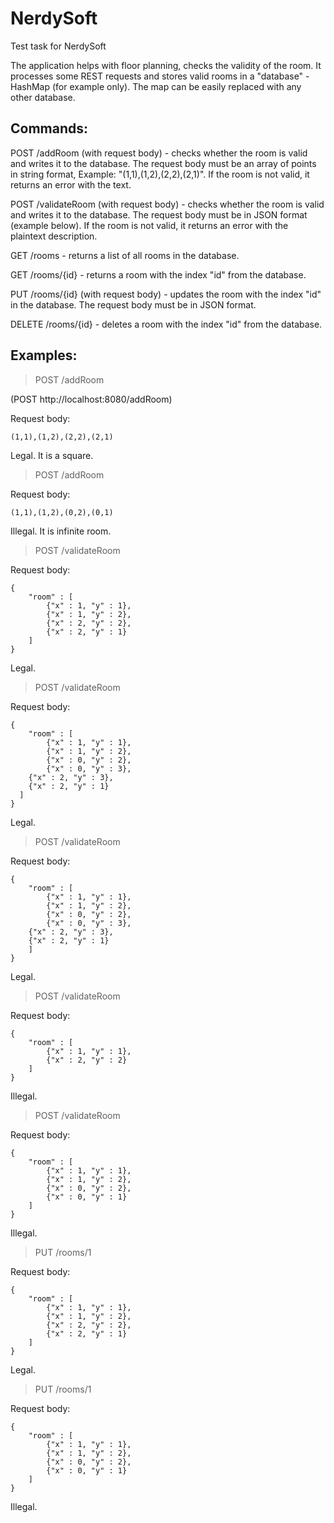 # NerdySoft
Test task for NerdySoft

The application helps with floor planning, checks the validity of the room.
It processes some REST requests and stores valid rooms in a "database" - HashMap (for example only). The map can be easily replaced with any other database.

## Commands:
POST /addRoom (with request body) - checks whether the room is valid and writes it to the database. The request body must be an array of points in string format, Example: "(1,1),(1,2),(2,2),(2,1)". If the room is not valid, it returns an error with the text.

POST /validateRoom (with request body) - checks whether the room is valid and writes it to the database. The request body must be in JSON format (example below). If the room is not valid, it returns an error with the plaintext description.

GET /rooms - returns a list of all rooms in the database.

GET /rooms/{id} - returns a room with the index "id" from the database.

PUT /rooms/{id} (with request body) - updates the room with the index "id" in the database. The request body must be in JSON format.

DELETE /rooms/{id} - deletes a room with the index "id" from the database.

## Examples:
> POST /addRoom

(POST http://localhost:8080/addRoom)

Request body:
```
(1,1),(1,2),(2,2),(2,1)
```
Legal. It is a square.

> POST /addRoom

Request body:
```
(1,1),(1,2),(0,2),(0,1)
```
Illegal. It is infinite room.

> POST /validateRoom

Request body:
```
{
	"room" : [
		{"x" : 1, "y" : 1},
		{"x" : 1, "y" : 2},
		{"x" : 2, "y" : 2},
		{"x" : 2, "y" : 1}
	]
}
```
Legal.

> POST /validateRoom

Request body:
```
{
	"room" : [
		{"x" : 1, "y" : 1},
		{"x" : 1, "y" : 2},
		{"x" : 0, "y" : 2},
		{"x" : 0, "y" : 3},
    {"x" : 2, "y" : 3},
    {"x" : 2, "y" : 1}
  ]
}
```
Legal.

> POST /validateRoom

Request body:
```
{
	"room" : [
		{"x" : 1, "y" : 1},
		{"x" : 1, "y" : 2},
		{"x" : 0, "y" : 2},
		{"x" : 0, "y" : 3},
    {"x" : 2, "y" : 3},
    {"x" : 2, "y" : 1}
	]
}
```
Legal.

> POST /validateRoom

Request body:
```
{
	"room" : [
		{"x" : 1, "y" : 1},
		{"x" : 2, "y" : 2}
	]
}
```
Illegal.

> POST /validateRoom

Request body:
```
{
	"room" : [
		{"x" : 1, "y" : 1},
		{"x" : 1, "y" : 2},
		{"x" : 0, "y" : 2},
		{"x" : 0, "y" : 1}
	]
}
```
Illegal.

> PUT /rooms/1

Request body:
```
{
	"room" : [
		{"x" : 1, "y" : 1},
		{"x" : 1, "y" : 2},
		{"x" : 2, "y" : 2},
		{"x" : 2, "y" : 1}
	]
}
```
Legal.

> PUT /rooms/1

Request body:
```
{
	"room" : [
		{"x" : 1, "y" : 1},
		{"x" : 1, "y" : 2},
		{"x" : 0, "y" : 2},
		{"x" : 0, "y" : 1}
	]
}
```
Illegal.
